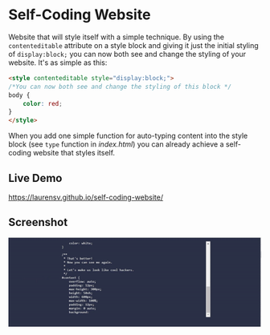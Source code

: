 # Self-Coding Website 
Website that will style itself with a simple technique. By using the `contenteditable` attribute on a style block and giving it just the initial styling of `display:block;` you can now both see and change the styling of your website. It's as simple as this:
```html
<style contenteditable style="display:block;">
/*You can now both see and change the styling of this block */
body {
    color: red;
}
</style>
```

When you add one simple function for auto-typing content into the style block (see `type` function in *index.html*) you can already achieve a self-coding website that styles itself.

## Live Demo
https://laurensv.github.io/self-coding-website/

## Screenshot
[![Demo CountPages alpha](docs/self-coding-website-snippet.gif)](https://github.com/laurensV/self-coding-website/blob/main/docs/self-coding-website-snippet.mp4?raw=true)
